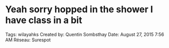 # Yeah sorry hopped in the shower I have class in a bit

Tags: wilayahks
Created by: Quentin Sombsthay
Date: August 27, 2015 7:56 AM
Réseau: Surespot